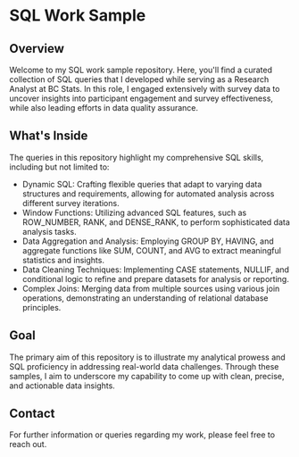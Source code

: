 # SQL Work Sample
## Overview
Welcome to my SQL work sample repository. Here, you'll find a curated collection of SQL queries that I developed while serving as a Research Analyst at BC Stats. In this role, I engaged extensively with survey data to uncover insights into participant engagement and survey effectiveness, while also leading efforts in data quality assurance.

## What's Inside
The queries in this repository highlight my comprehensive SQL skills, including but not limited to:

* Dynamic SQL: Crafting flexible queries that adapt to varying data structures and requirements, allowing for automated analysis across different survey iterations.
* Window Functions: Utilizing advanced SQL features, such as ROW_NUMBER, RANK, and DENSE_RANK, to perform sophisticated data analysis tasks.
* Data Aggregation and Analysis: Employing GROUP BY, HAVING, and aggregate functions like SUM, COUNT, and AVG to extract meaningful statistics and insights.
* Data Cleaning Techniques: Implementing CASE statements, NULLIF, and conditional logic to refine and prepare datasets for analysis or reporting.
* Complex Joins: Merging data from multiple sources using various join operations, demonstrating an understanding of relational database principles.

## Goal
The primary aim of this repository is to illustrate my analytical prowess and SQL proficiency in addressing real-world data challenges. Through these samples, I aim to underscore my capability to come up with clean, precise, and actionable data insights.

## Contact
For further information or queries regarding my work, please feel free to reach out.
